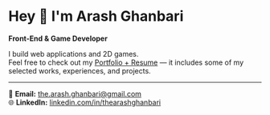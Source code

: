 # Hey 👋 I'm Arash Ghanbari

**Front-End & Game Developer**

I build web applications and 2D games.  
Feel free to check out my [Portfolio + Resume](https://github.com/thearashghanbari/Portfolio) — it includes some of my selected works, experiences, and projects.

---

📧 **Email:** the.arash.ghanbari@gmail.com  
🌐 **LinkedIn:** [linkedin.com/in/thearashghanbari](https://linkedin.com/in/thearashghanbari)

